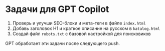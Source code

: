 # Задачи для GPT Copilot

1. Проверь и улучши SEO-блоки и мета-теги в файле `index.html`
2. Добавь заголовок H1 и краткое описание на русском в `katalog.html`
3. Создай файл `robots.txt` с базовой настройкой для поисковиков

GPT обработает эти задачи после следующего push.
